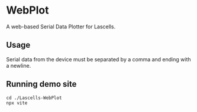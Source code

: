 # WebPlot
A web-based Serial Data Plotter for Lascells.

## Usage
Serial data from the device must be separated by a comma and ending with a newline.

## Running demo site
```
cd ./Lascells-WebPlot
npx vite
```
